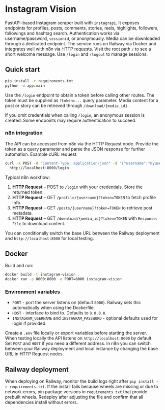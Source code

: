 # Instagram Vision

FastAPI-based Instagram scraper built with `instagrapi`. It exposes endpoints for profiles, posts, comments,
stories, reels, highlights, followers, followings and hashtag search. Authentication works via
username/password, `sessionid`, or anonymously. Media can be downloaded through a dedicated endpoint.
The service runs on Railway via Docker and integrates well with n8n via HTTP requests. Visit the root path
`/` to see a short welcome message. Use `/login` and `/logout` to manage sessions.

## Quick start

```bash
pip install -r requirements.txt
python -m app.main
```

Use the `/login` endpoint to obtain a token before calling other routes. The token must be supplied as
`?token=...` query parameter. Media content for a post or story can be retrieved through `/download/{media_id}`.

If you omit credentials when calling `/login`, an anonymous session is created. Some endpoints may require
authentication to succeed.

### n8n integration

The API can be accessed from n8n via the HTTP Request node. Provide the token as a query parameter and parse
the JSON response for further automation. Example cURL request:

```bash
curl -X POST -H "Content-Type: application/json" -d '{"username":"myuser","password":"mypass"}' \
  http://localhost:8000/login
```

Typical n8n workflow:

1. **HTTP Request** – POST to `/login` with your credentials. Store the returned token.
2. **HTTP Request** – GET `/profile/{username}?token=TOKEN` to fetch profile info.
3. **HTTP Request** – GET `/posts/{username}?token=TOKEN` to retrieve post metadata.
4. **HTTP Request** – GET `/download/{media_id}?token=TOKEN` with `Response: File` to download content.

You can conditionally switch the base URL between the Railway deployment and `http://localhost:8000` for local
testing.

## Docker

Build and run:

```bash
docker build -t instagram-vision .
docker run -p 8000:8000 -e PORT=8000 instagram-vision
```

### Environment variables

- `PORT` - port the server listens on (default `8000`). Railway sets this automatically when using the Dockerfile.
- `HOST` - interface to bind to. Defaults to `0.0.0.0`.
- `INSTAGRAM_USERNAME` and `INSTAGRAM_PASSWORD` - optional defaults used for login if provided.

Create a `.env` file locally or export variables before starting the server. When testing locally the API
listens on `http://localhost:8000` by default. Set `PORT` and `HOST` if you need a different address. In n8n you
can switch between your Railway deployment and local instance by changing the base URL in HTTP Request nodes.

## Railway deployment

When deploying on Railway, monitor the build logs right after `pip install -r requirements.txt`.
If the install fails because wheels are missing or due to network errors, pin package versions in
`requirements.txt` that provide prebuilt wheels. Redeploy after adjusting the file and confirm that
all dependencies install without errors.
